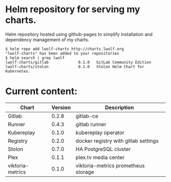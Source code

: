 # Helm repository for serving my charts.

Helm repository hosted using github-pages to simplify installation and dependency management of my charts.

```
$ helm repo add lwolf-charts http://charts.lwolf.org
"lwolf-charts" has been added to your repositories
$ helm search | grep lwolf
lwolf-charts/gitlab             0.1.0   GitLab Community Edition
lwolf-charts/stolon             0.1.0   Stolon Helm Chart for Kubernetes.
```

# Current content:
| Chart | Version | Description |
|-------|---------|-------------|
| Gitlab | 0.2.8 | gitlab-ce |
| Runner | 0.4.3 | gitlab runner
| Kubereplay | 0.1.0 | kubereplay operator
| Registry | 0.2.0 | docker registry with gitlab settings
| Stolon | 0.7.0 |  HA PostgreSQL cluster
| Plex | 0.1.1 | plex.tv media center
| viktoria-metrics | 0.1.0 | viktoria-metrics prometheus storage

